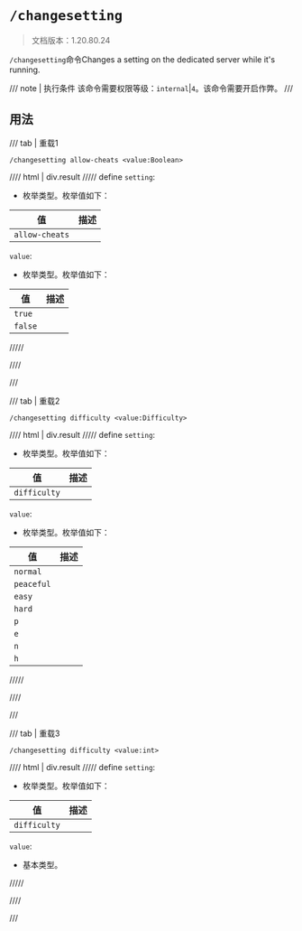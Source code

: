 # `/changesetting`

> 文档版本：1.20.80.24

`/changesetting`命令Changes a setting on the dedicated server while it's running.

/// note | 执行条件
该命令需要权限等级：`internal`|`4`。该命令需要开启作弊。
///

## 用法

/// tab | 重载1
```mcfunction
/changesetting allow-cheats <value:Boolean>
```

//// html | div.result
///// define
`setting`: <!-- md:samp BoolSettingName -->

- 枚举类型。枚举值如下：

|值|描述|
|---|---|
|`allow-cheats`||


`value`: <!-- md:samp Boolean -->

- 枚举类型。枚举值如下：

|值|描述|
|---|---|
|`true`||
|`false`||



/////

////

///

/// tab | 重载2
```mcfunction
/changesetting difficulty <value:Difficulty>
```

//// html | div.result
///// define
`setting`: <!-- md:samp DifficultySettingName -->

- 枚举类型。枚举值如下：

|值|描述|
|---|---|
|`difficulty`||


`value`: <!-- md:samp Difficulty -->

- 枚举类型。枚举值如下：

|值|描述|
|---|---|
|`normal`||
|`peaceful`||
|`easy`||
|`hard`||
|`p`||
|`e`||
|`n`||
|`h`||



/////

////

///

/// tab | 重载3
```mcfunction
/changesetting difficulty <value:int>
```

//// html | div.result
///// define
`setting`: <!-- md:samp DifficultySettingName -->

- 枚举类型。枚举值如下：

|值|描述|
|---|---|
|`difficulty`||


`value`: <!-- md:samp int -->

- 基本类型。


/////

////

///
